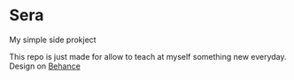 # Sera
My simple side prokject

This repo is just made for allow to teach at myself something new everyday.
Design on [Behance](https://www.behance.net/gallery/50319437/TODO-WebApp)
